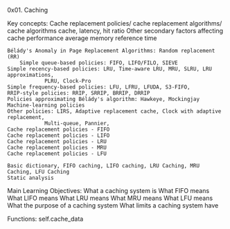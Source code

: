 0x01. Caching

Key concepts:
	Cache replacement policies/ cache replacement algorithms/ cache algorithms
	cache, latency, hit ratio
	Other secondary factors affecting cache performance
	average memory reference time

	Bélády's Anomaly in Page Replacement Algorithms: Random replacement (RR)
        Simple queue-based policies: FIFO, LIFO/FILO, SIEVE
	Simple recency-based policies: LRU, Time-aware LRU, MRU, SLRU, LRU approximations,
				PLRU, Clock-Pro
	Simple frequency-based policies: LFU, LFRU, LFUDA, S3-FIFO,
	RRIP-style policies: RRIP, SRRIP, BRRIP, DRRIP
	Policies approximating Bélády's algorithm: Hawkeye, Mockingjay
	Machine-learning policies
	Other policies: LIRS, Adaptive replacement cache, Clock with adaptive replacement,
				Multi-queue, Pannier, 
	Cache replacement policies - FIFO
	Cache replacement policies - LIFO
	Cache replacement policies - LRU
	Cache replacement policies - MRU
	Cache replacement policies - LFU

	Basic dictionary, FIFO caching, LIFO caching, LRU Caching, MRU Caching, LFU Caching
	Static analysis

Main Learning Objectives:
	What a caching system is
	What FIFO means
	What LIFO means
	What LRU means
	What MRU means
	What LFU means
	What the purpose of a caching system
	What limits a caching system have

Functions:
	self.cache_data
